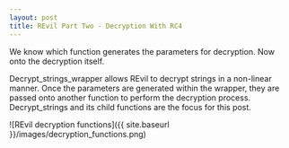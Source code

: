 ```yaml
---
layout: post
title: REvil Part Two - Decryption With RC4
---
```


We know which function generates the parameters for decryption. Now onto the decryption itself. 

Decrypt_strings_wrapper allows REvil to decrypt strings in a non-linear manner. Once the parameters are generated within the wrapper, they are passed onto another function to perform the decryption process. Decrypt_strings and its child functions are the focus for this post.

![REvil decryption functions]({{ site.baseurl }}/images/decryption_functions.png)
